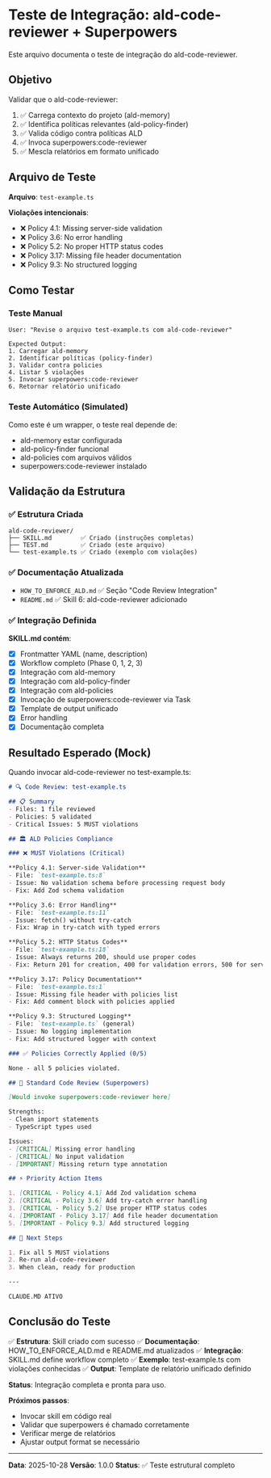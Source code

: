 # Teste de Integração: ald-code-reviewer + Superpowers

Este arquivo documenta o teste de integração do ald-code-reviewer.

## Objetivo

Validar que o ald-code-reviewer:
1. ✅ Carrega contexto do projeto (ald-memory)
2. ✅ Identifica políticas relevantes (ald-policy-finder)
3. ✅ Valida código contra políticas ALD
4. ✅ Invoca superpowers:code-reviewer
5. ✅ Mescla relatórios em formato unificado

## Arquivo de Teste

**Arquivo**: `test-example.ts`

**Violações intencionais**:
- ❌ Policy 4.1: Missing server-side validation
- ❌ Policy 3.6: No error handling
- ❌ Policy 5.2: No proper HTTP status codes
- ❌ Policy 3.17: Missing file header documentation
- ❌ Policy 9.3: No structured logging

## Como Testar

### Teste Manual

```
User: "Revise o arquivo test-example.ts com ald-code-reviewer"

Expected Output:
1. Carregar ald-memory
2. Identificar políticas (policy-finder)
3. Validar contra policies
4. Listar 5 violações
5. Invocar superpowers:code-reviewer
6. Retornar relatório unificado
```

### Teste Automático (Simulated)

Como este é um wrapper, o teste real depende de:
- ald-memory estar configurada
- ald-policy-finder funcional
- ald-policies com arquivos válidos
- superpowers:code-reviewer instalado

## Validação da Estrutura

### ✅ Estrutura Criada

```
ald-code-reviewer/
├── SKILL.md        ✅ Criado (instruções completas)
├── TEST.md         ✅ Criado (este arquivo)
└── test-example.ts ✅ Criado (exemplo com violações)
```

### ✅ Documentação Atualizada

- `HOW_TO_ENFORCE_ALD.md` ✅ Seção "Code Review Integration"
- `README.md` ✅ Skill 6: ald-code-reviewer adicionado

### ✅ Integração Definida

**SKILL.md contém**:
- [x] Frontmatter YAML (name, description)
- [x] Workflow completo (Phase 0, 1, 2, 3)
- [x] Integração com ald-memory
- [x] Integração com ald-policy-finder
- [x] Integração com ald-policies
- [x] Invocação de superpowers:code-reviewer via Task
- [x] Template de output unificado
- [x] Error handling
- [x] Documentação completa

## Resultado Esperado (Mock)

Quando invocar ald-code-reviewer no test-example.ts:

```markdown
# 🔍 Code Review: test-example.ts

## 📋 Summary
- Files: 1 file reviewed
- Policies: 5 validated
- Critical Issues: 5 MUST violations

## 🏛️ ALD Policies Compliance

### ❌ MUST Violations (Critical)

**Policy 4.1: Server-side Validation**
- File: `test-example.ts:8`
- Issue: No validation schema before processing request body
- Fix: Add Zod schema validation

**Policy 3.6: Error Handling**
- File: `test-example.ts:11`
- Issue: fetch() without try-catch
- Fix: Wrap in try-catch with typed errors

**Policy 5.2: HTTP Status Codes**
- File: `test-example.ts:18`
- Issue: Always returns 200, should use proper codes
- Fix: Return 201 for creation, 400 for validation errors, 500 for server errors

**Policy 3.17: Policy Documentation**
- File: `test-example.ts:1`
- Issue: Missing file header with policies list
- Fix: Add comment block with policies applied

**Policy 9.3: Structured Logging**
- File: `test-example.ts` (general)
- Issue: No logging implementation
- Fix: Add structured logger with context

### ✅ Policies Correctly Applied (0/5)

None - all 5 policies violated.

## 🎯 Standard Code Review (Superpowers)

[Would invoke superpowers:code-reviewer here]

Strengths:
- Clean import statements
- TypeScript types used

Issues:
- [CRITICAL] Missing error handling
- [CRITICAL] No input validation
- [IMPORTANT] Missing return type annotation

## ⚡ Priority Action Items

1. [CRITICAL - Policy 4.1] Add Zod validation schema
2. [CRITICAL - Policy 3.6] Add try-catch error handling
3. [CRITICAL - Policy 5.2] Use proper HTTP status codes
4. [IMPORTANT - Policy 3.17] Add file header documentation
5. [IMPORTANT - Policy 9.3] Add structured logging

## 📝 Next Steps

1. Fix all 5 MUST violations
2. Re-run ald-code-reviewer
3. When clean, ready for production

---

CLAUDE.MD ATIVO
```

## Conclusão do Teste

✅ **Estrutura**: Skill criado com sucesso
✅ **Documentação**: HOW_TO_ENFORCE_ALD.md e README.md atualizados
✅ **Integração**: SKILL.md define workflow completo
✅ **Exemplo**: test-example.ts com violações conhecidas
✅ **Output**: Template de relatório unificado definido

**Status**: Integração completa e pronta para uso.

**Próximos passos**:
- Invocar skill em código real
- Validar que superpowers é chamado corretamente
- Verificar merge de relatórios
- Ajustar output format se necessário

---

**Data**: 2025-10-28
**Versão**: 1.0.0
**Status**: ✅ Teste estrutural completo
